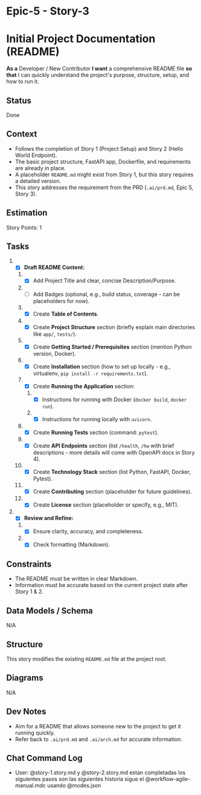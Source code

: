 # Epic-5 - Story-3
# Initial Project Documentation (README)

**As a** Developer / New Contributor
**I want** a comprehensive README file
**so that** I can quickly understand the project's purpose, structure, setup, and how to run it.

## Status

Done

## Context

- Follows the completion of Story 1 (Project Setup) and Story 2 (Hello World Endpoint).
- The basic project structure, FastAPI app, Dockerfile, and requirements are already in place.
- A placeholder `README.md` might exist from Story 1, but this story requires a detailed version.
- This story addresses the requirement from the PRD (`.ai/prd.md`, Epic 5, Story 3).

## Estimation

Story Points: 1

## Tasks

1.  - [x] **Draft README Content:**
    1.  - [x] Add Project Title and clear, concise Description/Purpose.
    2.  - [ ] Add Badges (optional, e.g., build status, coverage - can be placeholders for now).
    3.  - [x] Create **Table of Contents**.
    4.  - [x] Create **Project Structure** section (briefly explain main directories like `app/`, `tests/`).
    5.  - [x] Create **Getting Started / Prerequisites** section (mention Python version, Docker).
    6.  - [x] Create **Installation** section (how to set up locally - e.g., virtualenv, `pip install -r requirements.txt`).
    7.  - [x] Create **Running the Application** section:
        1.  - [x] Instructions for running with Docker (`docker build`, `docker run`).
        2.  - [x] Instructions for running locally with `uvicorn`.
    8.  - [x] Create **Running Tests** section (command: `pytest`).
    9.  - [x] Create **API Endpoints** section (list `/health`, `/hw` with brief descriptions - more details will come with OpenAPI docs in Story 4).
    10. - [x] Create **Technology Stack** section (list Python, FastAPI, Docker, Pytest).
    11. - [x] Create **Contributing** section (placeholder for future guidelines).
    12. - [x] Create **License** section (placeholder or specify, e.g., MIT).
2.  - [x] **Review and Refine:**
    1.  - [x] Ensure clarity, accuracy, and completeness.
    2.  - [x] Check formatting (Markdown).

## Constraints

- The README must be written in clear Markdown.
- Information must be accurate based on the current project state after Story 1 & 2.

## Data Models / Schema

N/A

## Structure

This story modifies the existing `README.md` file at the project root.

## Diagrams

N/A

## Dev Notes

- Aim for a README that allows someone new to the project to get it running quickly.
- Refer back to `.ai/prd.md` and `.ai/arch.md` for accurate information.

## Chat Command Log

- User: @story-1.story.md y @story-2.story.md estan completadas los siguientes pasos son las siguientes historia sigue el @workflow-agile-manual.mdc usando @modes.json 